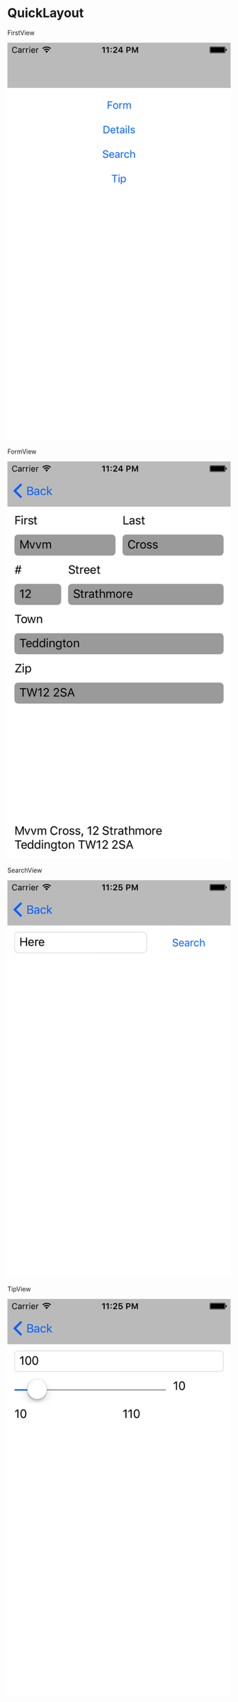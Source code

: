 QuickLayout
============

FirstView

![QuickLayout](screenshots/FirstView.png "FirstView")


FormView

![QuickLayout](screenshots/FormView.png "FormView")

SearchView

![QuickLayout](screenshots/SearchView.png "SearchView")

TipView

![QuickLayout](screenshots/TipView.png "TipView")

